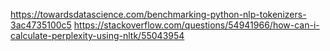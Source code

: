 https://towardsdatascience.com/benchmarking-python-nlp-tokenizers-3ac4735100c5
https://stackoverflow.com/questions/54941966/how-can-i-calculate-perplexity-using-nltk/55043954